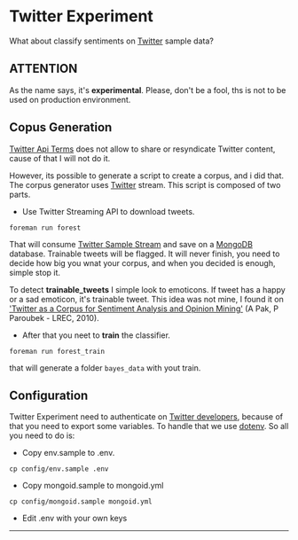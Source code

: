 Twitter Experiment
==================

What about classify sentiments on [Twitter][twitter] sample data?

__ATTENTION__
-------------

As the name says, it's __experimental__. Please, don't be a fool, ths is not
to be used on production environment.

Copus Generation
----------------

[Twitter Api Terms][twitter-api-terms] does not allow to share or resyndicate
Twitter content, cause of that I will not do it.

However, its possible to generate a script to create a corpus, and i did that.
The corpus generator uses [Twitter][twitter] stream. This script is composed of
two parts.

 - Use Twitter Streaming API to download tweets.
 ```
 foreman run forest
 ```

 That will consume [Twitter Sample Stream][twitter-streaming-api] and save on
 a [MongoDB][mongodb] database. Trainable tweets will be flagged.
 It will never finish, you need to decide how big you wnat your corpus, and
 when you decided is enough, simple stop it.


 To detect __trainable_tweets__ I simple look to emoticons. If tweet has a
 happy or a sad emoticon, it's trainable tweet. This idea was not mine, I found
 it on ['Twitter as a Corpus for Sentiment Analysis and Opinion Mining'][alexander-pak-patrick-paroubek] (A Pak, P Paroubek - LREC, 2010).

 - After that you neet to __train__ the classifier.

 ```
 foreman run forest_train
 ```
 that will generate a folder ```bayes_data``` with yout train.

Configuration
-------------

Twitter Experiment need to authenticate on [Twitter developers][dev-twitter],
because of that you need to export some variables. To handle that we use
[dotenv][dotenv]. So all you need to do is:

 - Copy env.sample to .env.

 ```
 cp config/env.sample .env
 ```
 - Copy mongoid.sample to mongoid.yml

 ```
 cp config/mongoid.sample mongoid.yml
 ```
 - Edit .env with your own keys

----

[twitter]: http://twitter.com
[dev-twitter]: https://dev.twitter.com/
[dotenv]: https://github.com/bkeepers/dotenv
[naive-bayes-classifier]: http://en.wikipedia.org/wiki/Naive_Bayes_classifier
[twitter-api-terms]: https://dev.twitter.com/terms/api-terms
[twitter-streaming-api]: https://dev.twitter.com/docs/streaming-apis
[mongodb]: http://www.mongodb.org/
[alexander-pak-patrick-paroubek]: http://www.lrec-conf.org/proceedings/lrec2010/summaries/385.html
